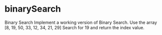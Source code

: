 # binarySearch
Binary Search
Implement a working version of Binary Search.
Use the array [8, 19, 50, 33, 12, 34, 21, 29]
Search for 19 and return the index value.
